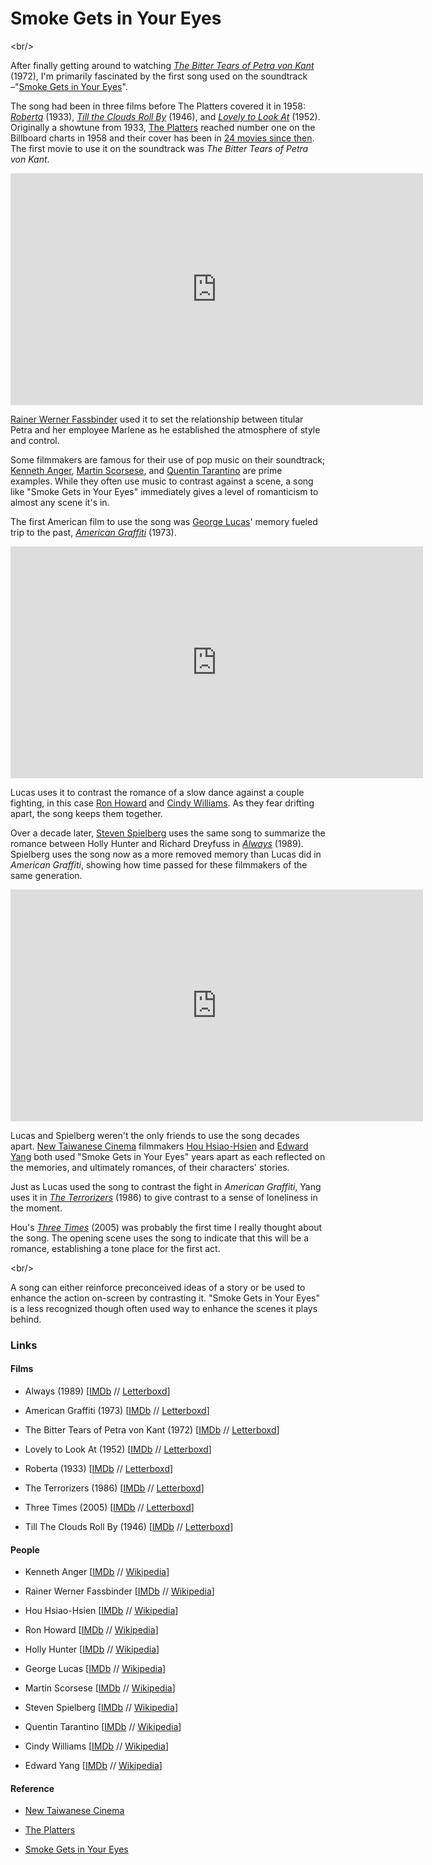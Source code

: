 # Smoke Gets in Your Eyes

<br/\>

After finally getting around to watching *[The Bitter Tears of Petra von Kant](https://www.imdb.com/title/tt0459666/reference)* (1972), I'm primarily fascinated by the first song used on the soundtrack –"[Smoke Gets in Your Eyes](https://en.wikipedia.org/wiki/Cinema_of_Taiwan#New_Taiwanese_Cinema,_1982–1990)".

The song had been in three films before The Platters covered it in 1958: *[Roberta](https://www.imdb.com/name/nm0396284/)* (1933), *[Till the Clouds Roll By](https://www.imdb.com/name/nm0945981/)* (1946), and *[Lovely to Look At](https://www.imdb.com/title/tt0091355/reference)* (1952). Originally a showtune from 1933, [The Platters](https://letterboxd.com/film/american-graffiti/) reached number one on the Billboard charts in 1958 and their cover has been in [24 movies since then](https://www.imdb.com/name/nm1323963/). The first movie to use it on the soundtrack was *The Bitter Tears of Petra von Kant*.

<iframe width="660" height="371" src="https://www.youtube.com/embed/2WnTfjCEohs" title="The Platters - Smoke Gets in Your Eyes (from &quot;The Bitter Tears of Petra von Kant&quot;)" frameborder="0" allow="accelerometer; autoplay; clipboard-write; encrypted-media; gyroscope; picture-in-picture; web-share" referrerpolicy="strict-origin-when-cross-origin" allowfullscreen></iframe>

[Rainer Werner Fassbinder](https://www.imdb.com/title/tt0459666/reference) used it to set the relationship between titular Petra and her employee Marlene as he established the atmosphere of style and control.

Some filmmakers are famous for their use of pop music on their soundtrack; [Kenneth Anger](https://en.wikipedia.org/wiki/Cinema_of_Taiwan#New_Taiwanese_Cinema,_1982–1990), [Martin Scorsese](https://www.imdb.com/name/nm0396284/), and [Quentin Tarantino](https://www.imdb.com/name/nm0945981/) are prime examples. While they often use music to contrast against a scene, a song like "Smoke Gets in Your Eyes" immediately gives a level of romanticism to almost any scene it's in.

The first American film to use the song was [George Lucas](https://www.imdb.com/title/tt0091355/reference)' memory fueled trip to the past, *[American Graffiti](https://letterboxd.com/film/american-graffiti/)* (1973).

<iframe width="660" height="371" src="https://www.youtube.com/embed/j1q-QWHUU0g" title="American Graffiti (3/10) Movie CLIP - A Snowball Dance (1973) HD" frameborder="0" allow="accelerometer; autoplay; clipboard-write; encrypted-media; gyroscope; picture-in-picture; web-share" referrerpolicy="strict-origin-when-cross-origin" allowfullscreen></iframe>

Lucas uses it to contrast the romance of a slow dance against a couple fighting, in this case [Ron Howard](https://www.imdb.com/title/tt0459666/reference) and [Cindy Williams](https://en.wikipedia.org/wiki/Cinema_of_Taiwan#New_Taiwanese_Cinema,_1982–1990). As they fear drifting apart, the song keeps them together.

Over a decade later, [Steven Spielberg](https://www.imdb.com/name/nm0396284/) uses the same song to summarize the romance between Holly Hunter and Richard Dreyfuss in *[Always](https://www.imdb.com/name/nm0945981/)* (1989). Spielberg uses the song now as a more removed memory than Lucas did in *American Graffiti*, showing how time passed for these filmmakers of the same generation.

<iframe width="660" height="371" src="https://www.youtube.com/embed/I2pxEIKeQs0" title="Smoke Gets in Your Eyes: Always &amp; Platters, Holly Hunter, Richard Dreyfuss" frameborder="0" allow="accelerometer; autoplay; clipboard-write; encrypted-media; gyroscope; picture-in-picture; web-share" referrerpolicy="strict-origin-when-cross-origin" allowfullscreen></iframe>

Lucas and Spielberg weren't the only friends to use the song decades apart. [New Taiwanese Cinema](https://en.wikipedia.org/wiki/Cinema_of_Taiwan#New_Taiwanese_Cinema,_1982–1990) filmmakers [Hou Hsiao-Hsien](https://www.imdb.com/name/nm0396284/) and [Edward Yang](https://www.imdb.com/name/nm0945981/) both used "Smoke Gets in Your Eyes" years apart as each reflected on the memories, and ultimately romances, of their characters' stories.

Just as Lucas used the song to contrast the fight in *American Graffiti*, Yang uses it in *[The Terrorizers](https://www.imdb.com/title/tt0091355/reference)* (1986) to give contrast to a sense of loneliness in the moment.

Hou's *[Three Times](https://www.imdb.com/title/tt0459666/reference)* (2005) was probably the first time I really thought about the song. The opening scene uses the song to indicate that this will be a romance, establishing a tone place for the first act.

<br/\>

A song can either reinforce preconceived ideas of a story or be used to enhance the action on-screen by contrasting it. "Smoke Gets in Your Eyes" is a less recognized though often used way to enhance the scenes it plays behind.

### Links

#### Films

*   Always (1989) \[[IMDb](https://www.imdb.com/title/tt0096794/reference) // [Letterboxd](https://letterboxd.com/film/always/)\]
    
*   American Graffiti (1973) \[[IMDb](https://www.imdb.com/title/tt0069704/reference) // [Letterboxd](https://letterboxd.com/film/american-graffiti/)\]
    
*   The Bitter Tears of Petra von Kant (1972) \[[IMDb](https://www.imdb.com/title/tt0068278/reference) // [Letterboxd](https://letterboxd.com/film/the-bitter-tears-of-petra-von-kant/)\]
    
*   Lovely to Look At (1952) \[[IMDb](https://www.imdb.com/title/tt0044855/reference) // [Letterboxd](https://letterboxd.com/film/lovely-to-look-at/)\]
    
*   Roberta (1933) \[[IMDb](https://www.imdb.com/title/tt0026942/reference) // [Letterboxd](https://letterboxd.com/film/roberta/)\]
    
*   The Terrorizers (1986) \[[IMDb](https://www.imdb.com/title/tt0091355/reference) // [Letterboxd](https://letterboxd.com/film/the-terrorizers/)\]
    
*   Three Times (2005) \[[IMDb](https://www.imdb.com/title/tt0459666/reference) // [Letterboxd](https://letterboxd.com/film/three-times/)\]
    
*   Till The Clouds Roll By (1946) \[[IMDb](https://www.imdb.com/title/tt0039035/reference) // [Letterboxd](https://letterboxd.com/film/till-the-clouds-roll-by/)\]
    

#### People

*   Kenneth Anger \[[IMDb](https://www.imdb.com/name/nm0001910) // [Wikipedia](https://en.wikipedia.org/wiki/Kenneth_Anger)\]
    
*   Rainer Werner Fassbinder \[[IMDb](https://www.imdb.com/name/nm0001202) // [Wikipedia](https://en.wikipedia.org/wiki/Rainer_Werner_Fassbinder)\]
    
*   Hou Hsiao-Hsien \[[IMDb](https://www.imdb.com/name/nm0396284/) // [Wikipedia](https://en.wikipedia.org/wiki/Hou_Hsiao-Hsien)\]
    
*   Ron Howard \[[IMDb](https://www.imdb.com/name/nm0000165) // [Wikipedia](https://en.wikipedia.org/wiki/Ron_Howard)\]
    
*   Holly Hunter \[[IMDb](https://www.imdb.com/name/nm0000456) // [Wikipedia](https://en.wikipedia.org/wiki/Holly_Hunter)\]
    
*   George Lucas \[[IMDb](https://www.imdb.com/name/nm0000184) // [Wikipedia](https://en.wikipedia.org/wiki/George_Lucas)\]
    
*   Martin Scorsese \[[IMDb](https://www.imdb.com/name/nm0000217) // [Wikipedia](https://en.wikipedia.org/wiki/Martin_Scorsese)\]
    
*   Steven Spielberg \[[IMDb](https://www.imdb.com/name/nm0000229) // [Wikipedia](https://en.wikipedia.org/wiki/Steven_Spielberg)\]
    
*   Quentin Tarantino \[[IMDb](https://www.imdb.com/name/nm0000233) // [Wikipedia](https://en.wikipedia.org/wiki/Quentin_Tarantino)\]
    
*   Cindy Williams \[[IMDb](https://www.imdb.com/name/nm0930286) // [Wikipedia](https://en.wikipedia.org/wiki/Cindy_Williams)\]
    
*   Edward Yang \[[IMDb](https://www.imdb.com/name/nm0945981) // [Wikipedia](https://en.wikipedia.org/wiki/Edward_Yang)\]
    

#### Reference

*   [New Taiwanese Cinema](https://en.wikipedia.org/wiki/Cinema_of_Taiwan#New_Taiwanese_Cinema,_1982–1990)
    
*   [The Platters](https://en.wikipedia.org/wiki/The_Platters)
    
*   [Smoke Gets in Your Eyes](https://en.wikipedia.org/wiki/Smoke_Gets_in_Your_Eyes)